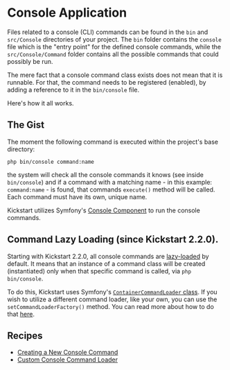 # Console Application

Files related to a console (CLI) commands can be found in the `bin` and `src/Console` directories of your project. The 
`bin` folder contains the `console` file which is the "entry point" for the defined console commands, while the 
`src/Console/Command` folder contains all the possible commands that could possibly be run. 

The mere fact that a console command class exists does not mean that it is runnable. For that, the command needs to be 
registered (enabled), by adding a reference to it in the `bin/console` file.

Here's how it all works.

## The Gist

The moment the following command is executed within the project's base directory:
```shell
php bin/console command:name
```

the system will check all the console commands it knows (see inside `bin/console`) and if a command with a matching 
name - in this example: `command:name` - is found, that commands `execute()` method will be called. Each command must 
have its own, unique name.

Kickstart utilizes Symfony's [Console Component](https://symfony.com/doc/6.2/components/console.html) to run the console
commands.

## Command Lazy Loading (since Kickstart 2.2.0).

Starting with Kickstart 2.2.0, all console commands are 
[lazy-loaded](https://symfony.com/doc/6.2/console/lazy_commands.html) by default. It means that an instance of a 
command class will be created (instantiated) only when that specific command is called, via `php bin/console`. 

To do this, Kickstart uses Symfony's 
[`ContainerCommandLoader` class](https://symfony.com/doc/6.2/console/lazy_commands.html#containercommandloader). If you
wish to utilize a different command loader, like your own, you can use the `setCommandLoaderFactory()` method. You can 
read more about how to do that [here](cookbook/Custom_Console_Command_Loader.md).

## Recipes

* [Creating a New Console Command](cookbook/New_Console_Command.md)
* [Custom Console Command Loader](cookbook/Custom_Console_Command_Loader.md)
